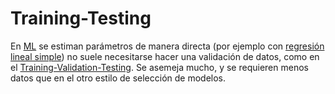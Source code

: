 # Training-Testing

En [ML](Machine%20Learning.md) se estiman parámetros de manera directa (por ejemplo con [regresión lineal simple](Regresi%C3%B3n%20Lineal.md)) no suele necesitarse hacer una validación de datos, como en el [Training-Validation-Testing](Training-Validation-Testing.md). Se asemeja mucho, y se requieren menos datos que en el otro estilo de selección de modelos.
